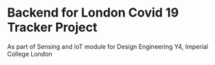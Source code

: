 # Backend for London Covid 19 Tracker Project
As part of Sensing and IoT module for Design Engineering Y4, Imperial College London
